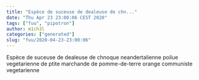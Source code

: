```yaml
---
title: "Espèce de suceuse de dealeuse de chn..."
date: "Thu Apr 23 23:00:06 CEST 2020"
tags: ["fuu", "pipotron"]
author: m1ch3l
categories: ["generated"]
slug: "fuu/2020-04-23-23:00:06"
---
```


Espèce de suceuse de dealeuse de chnoque neandertalienne poilue vegetarienne de ptite marchande de pomme-de-terre orange communiste vegetarienne
